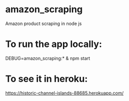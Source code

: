 # amazon_scraping
Amazon product scraping in node js


# To run the app locally:

DEBUG=amazon_scraping:* & npm start

# To see it in heroku:

https://historic-channel-islands-88685.herokuapp.com/
